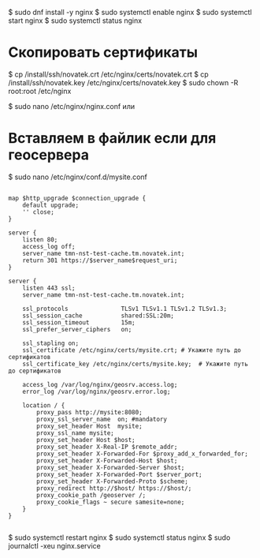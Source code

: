 $ sudo dnf install -y nginx
$ sudo systemctl enable nginx
$ sudo systemctl start nginx
$ sudo systemctl status nginx

# Скопировать сертификаты 

$ cp /install/ssh/novatek.crt /etc/nginx/certs/novatek.crt
$ cp /install/ssh/novatek.key /etc/nginx/certs/novatek.key
$ sudo chown -R root:root /etc/nginx

$ sudo nano /etc/nginx/nginx.conf
или
# Вставляем в файлик если для геосервера
$ sudo nano /etc/nginx/conf.d/mysite.conf

```

map $http_upgrade $connection_upgrade {
    default upgrade;
    '' close;
}

server {
    listen 80;
    access_log off;
    server_name tmn-nst-test-cache.tm.novatek.int;
    return 301 https://$server_name$request_uri;
}

server {
    listen 443 ssl;
    server_name tmn-nst-test-cache.tm.novatek.int;

    ssl_protocols               TLSv1 TLSv1.1 TLSv1.2 TLSv1.3;
    ssl_session_cache           shared:SSL:20m;
    ssl_session_timeout         15m;
    ssl_prefer_server_ciphers   on;

    ssl_stapling on;
    ssl_certificate /etc/nginx/certs/mysite.crt; # Укажите путь до сертификатов
    ssl_certificate_key /etc/nginx/certs/mysite.key;  # Укажите путь до сертификатов

    access_log /var/log/nginx/geosrv.access.log;
    error_log /var/log/nginx/geosrv.error.log;

    location / {
        proxy_pass http://mysite:8080;
        proxy_ssl_server_name  on; #mandatory
        proxy_set_header Host  mysite;
        proxy_ssl_name mysite;
        proxy_set_header Host $host;
        proxy_set_header X-Real-IP $remote_addr;
        proxy_set_header X-Forwarded-For $proxy_add_x_forwarded_for;
        proxy_set_header X-Forwarded-Host $host;
        proxy_set_header X-Forwarded-Server $host;
        proxy_set_header X-Forwarded-Port $server_port;
        proxy_set_header X-Forwarded-Proto $scheme;
        proxy_redirect http://$host/ https://$host/;
        proxy_cookie_path /geoserver /;
        proxy_cookie_flags ~ secure samesite=none;
    }
}


```


$ sudo systemctl restart nginx
$ sudo systemctl status nginx
$ sudo journalctl -xeu nginx.service
